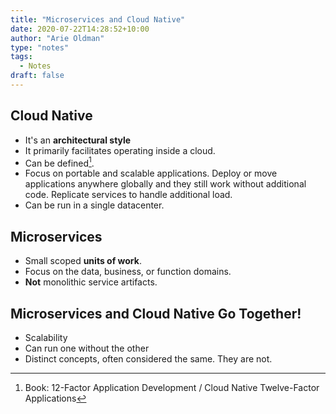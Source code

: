 ```yaml
---
title: "Microservices and Cloud Native"
date: 2020-07-22T14:28:52+10:00
author: "Arie Oldman"
type: "notes"
tags:
  - Notes
draft: false
---
```


## Cloud Native

- It's an **architectural style**
- It primarily facilitates operating inside a cloud.
- Can be defined[^12fad].
- Focus on portable and scalable applications. Deploy or move applications anywhere globally and they still work without additional code. Replicate services to handle additional load.
- Can be run in a single datacenter.

## Microservices

- Small scoped **units of work**.
- Focus on the data, business, or function domains.
- **Not** monolithic service artifacts.

## Microservices and Cloud Native Go Together!

- Scalability
- Can run one without the other
- Distinct concepts, often considered the same. They are not.

[^12fad]: Book: 12-Factor Application Development / Cloud Native Twelve-Factor Applications
